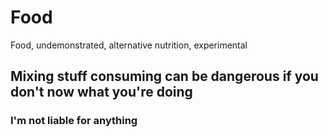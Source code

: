 # Food
Food, undemonstrated, alternative nutrition, experimental


## Mixing stuff consuming can be dangerous if you don't now what you're doing
### I'm not liable for anything
